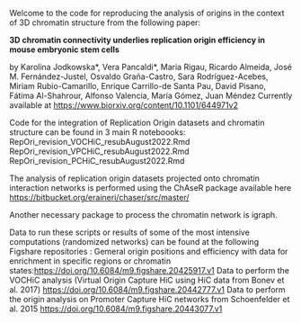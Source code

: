 Welcome to the code for reproducing the analysis of origins in the context of 3D chromatin structure from the following paper:
<p><b>3D chromatin connectivity underlies replication origin efficiency in mouse embryonic stem cells</b>

by Karolina Jodkowska*, Vera Pancaldi*, Maria Rigau, Ricardo Almeida, José M. Fernández-Justel, Osvaldo Graña-Castro, Sara Rodríguez-Acebes, Miriam Rubio-Camarillo, Enrique Carrillo-de Santa Pau, David Pisano, Fátima Al-Shahrour, Alfonso Valencia, María Gómez, Juan Méndez
Currently available at https://www.biorxiv.org/content/10.1101/644971v2

Code for the integration of Replication Origin datasets and chromatin structure can be found in 3 main R noteboooks:
RepOri_revision_VOCHiC_resubAugust2022.Rmd
RepOri_revision_VPCHiC_resubAugust2022.Rmd
RepOri_revision_PCHiC_resubAugust2022.Rmd

The analysis of replication origin datasets projected onto chromatin interaction networks is performed using the ChAseR package available here
https://bitbucket.org/eraineri/chaser/src/master/

Another necessary package to process the chromatin network is igraph.

Data to run these scripts or results of some of the most intensive computations (randomized networks) can be found at the following Figshare repositories :
Gemeral origin positions and efficiency with data for enrichment in specific regions or chromatin states:https://doi.org/10.6084/m9.figshare.20425917.v1
Data to perform the VOCHiC analysis (Virtual Origin Capture HiC using HiC data from Bonev et al. 2017) https://doi.org/10.6084/m9.figshare.20442777.v1
Data to perform the origin analysis on Promoter Capture HiC networks from Schoenfelder et al. 2015 https://doi.org/10.6084/m9.figshare.20443077.v1
